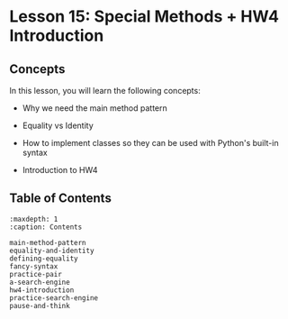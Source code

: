 # <i class="fas fa-book"></i> Lesson 15: Special Methods + HW4 Introduction

## Concepts

In this lesson, you will learn the following concepts:

- Why we need the main method pattern

- Equality vs Identity

- How to implement classes so they can be used with Python's built-in syntax

- Introduction to HW4

## Table of Contents

```{toctree}
:maxdepth: 1
:caption: Contents

main-method-pattern
equality-and-identity
defining-equality
fancy-syntax
practice-pair
a-search-engine
hw4-introduction
practice-search-engine
pause-and-think
```
